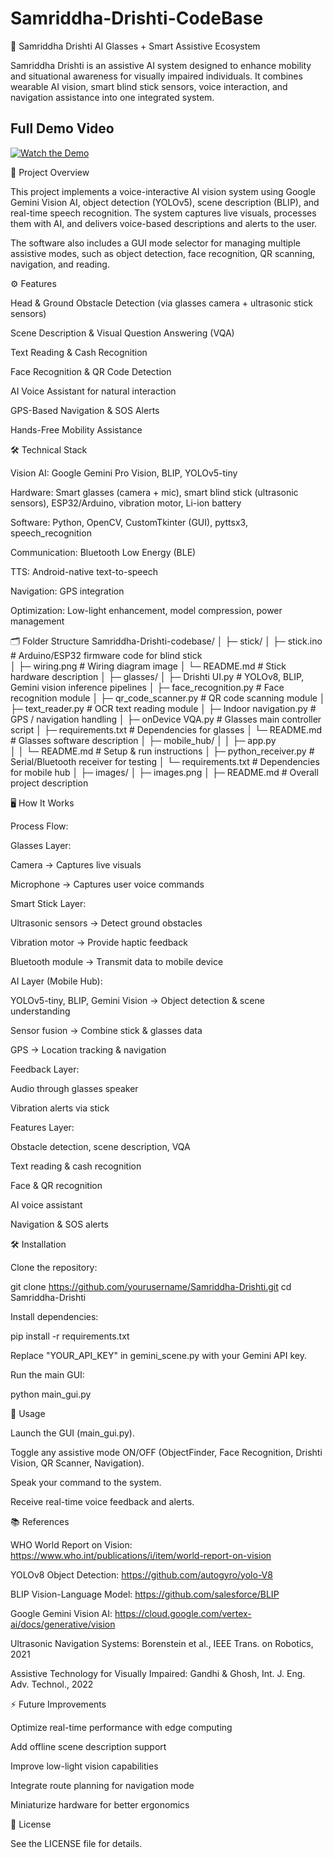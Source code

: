 # Samriddha-Drishti-CodeBase


🦾 Samriddha Drishti
AI Glasses + Smart Assistive Ecosystem

Samriddha Drishti is an assistive AI system designed to enhance mobility and situational awareness for visually impaired individuals. It combines wearable AI vision, smart blind stick sensors, voice interaction, and navigation assistance into one integrated system.

## Full Demo Video

[![Watch the Demo](https://i.ibb.co/Vcw3DyN4/Untitled-1.webp)](https://www.youtube.com/watch?v=Ql-nWCRNzLc)


📌 Project Overview

This project implements a voice-interactive AI vision system using Google Gemini Vision AI, object detection (YOLOv5), scene description (BLIP), and real-time speech recognition. The system captures live visuals, processes them with AI, and delivers voice-based descriptions and alerts to the user.

The software also includes a GUI mode selector for managing multiple assistive modes, such as object detection, face recognition, QR scanning, navigation, and reading.

⚙️ Features

Head & Ground Obstacle Detection (via glasses camera + ultrasonic stick sensors)

Scene Description & Visual Question Answering (VQA)

Text Reading & Cash Recognition

Face Recognition & QR Code Detection

AI Voice Assistant for natural interaction

GPS-Based Navigation & SOS Alerts

Hands-Free Mobility Assistance

🛠 Technical Stack

Vision AI: Google Gemini Pro Vision, BLIP, YOLOv5-tiny

Hardware: Smart glasses (camera + mic), smart blind stick (ultrasonic sensors), ESP32/Arduino, vibration motor, Li-ion battery

Software: Python, OpenCV, CustomTkinter (GUI), pyttsx3, speech_recognition

Communication: Bluetooth Low Energy (BLE)

TTS: Android-native text-to-speech

Navigation: GPS integration

Optimization: Low-light enhancement, model compression, power management

🗂 Folder Structure
Samriddha-Drishti-codebase/
│
├─ stick/
│  ├─ stick.ino    # Arduino/ESP32 firmware code for blind stick             
│  ├─ wiring.png                  # Wiring diagram image
│  └─ README.md                   # Stick hardware description
│
├─ glasses/
│  ├─ Drishti UI.py         # YOLOv8, BLIP, Gemini vision inference pipelines
│  ├─ face_recognition.py         # Face recognition module
│  ├─ qr_code_scanner.py          # QR code scanning module
│  ├─ text_reader.py               # OCR text reading module
│  ├─ Indoor navigation.py                # GPS / navigation handling
│  ├─ onDevice VQA.py              # Glasses main controller script
│  ├─ requirements.txt             # Dependencies for glasses
│  └─ README.md                    # Glasses software description
│
├─ mobile_hub/
│  │   ├─ app.py                   
│  │   └─ README.md                # Setup & run instructions
│  ├─ python_receiver.py           # Serial/Bluetooth receiver for testing
│  └─ requirements.txt             # Dependencies for mobile hub
│
├─ images/
│  ├─ images.png
│
├─ README.md                       # Overall project description          


🖥 How It Works

Process Flow:

Glasses Layer:

Camera → Captures live visuals

Microphone → Captures user voice commands

Smart Stick Layer:

Ultrasonic sensors → Detect ground obstacles

Vibration motor → Provide haptic feedback

Bluetooth module → Transmit data to mobile device

AI Layer (Mobile Hub):

YOLOv5-tiny, BLIP, Gemini Vision → Object detection & scene understanding

Sensor fusion → Combine stick & glasses data

GPS → Location tracking & navigation

Feedback Layer:

Audio through glasses speaker

Vibration alerts via stick

Features Layer:

Obstacle detection, scene description, VQA

Text reading & cash recognition

Face & QR recognition

AI voice assistant

Navigation & SOS alerts

🛠 Installation

Clone the repository:

git clone https://github.com/yourusername/Samriddha-Drishti.git
cd Samriddha-Drishti


Install dependencies:

pip install -r requirements.txt


Replace "YOUR_API_KEY" in gemini_scene.py with your Gemini API key.

Run the main GUI:

python main_gui.py

🎯 Usage

Launch the GUI (main_gui.py).

Toggle any assistive mode ON/OFF (ObjectFinder, Face Recognition, Drishti Vision, QR Scanner, Navigation).

Speak your command to the system.

Receive real-time voice feedback and alerts.

📚 References

WHO World Report on Vision: https://www.who.int/publications/i/item/world-report-on-vision

YOLOv8 Object Detection: https://github.com/autogyro/yolo-V8

BLIP Vision-Language Model: https://github.com/salesforce/BLIP

Google Gemini Vision AI: https://cloud.google.com/vertex-ai/docs/generative/vision

Ultrasonic Navigation Systems: Borenstein et al., IEEE Trans. on Robotics, 2021

Assistive Technology for Visually Impaired: Gandhi & Ghosh, Int. J. Eng. Adv. Technol., 2022

⚡ Future Improvements

Optimize real-time performance with edge computing

Add offline scene description support

Improve low-light vision capabilities

Integrate route planning for navigation mode

Miniaturize hardware for better ergonomics

📜 License

See the LICENSE file for details.
